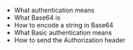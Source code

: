 * What authentication means
* What Base64 is
* How to encode a string in Base64
* What Basic authentication means
* How to send the Authorization header
